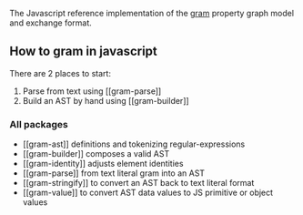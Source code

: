 The Javascript reference implementation of the [gram](https://gram-data.github.io) property 
graph model and exchange format.

## How to gram in javascript

There are 2 places to start:

1. Parse from text using [[gram-parse]]
2. Build an AST by hand using [[gram-builder]]

### All packages

- [[gram-ast]] definitions and tokenizing regular-expressions
- [[gram-builder]] composes a valid AST
- [[gram-identity]] adjusts element identities
- [[gram-parse]] from text literal gram into an AST
- [[gram-stringify]] to convert an AST back to text literal format
- [[gram-value]] to convert AST data values to JS primitive or object values

